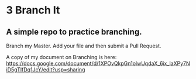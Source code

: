 # 3 Branch It
## A simple repo to practice branching.

Branch my Master.  Add your file and then submit a Pull Request.

A copy of my document on Branching is here: https://docs.google.com/document/d/1XPOvQkpGn1olwUqdaX_6ix_laXPy7NiD5gTIfDq1JcY/edit?usp=sharing
